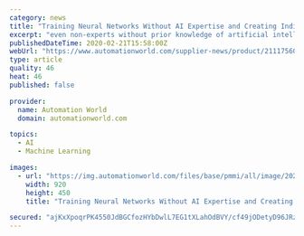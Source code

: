 ```yaml
---
category: news
title: "Training Neural Networks Without AI Expertise and Creating Individual Inference Cameras"
excerpt: "even non-experts without prior knowledge of artificial intelligence or camera programming can train an AI classifier with their own image data. Since it is a web application, all functions and the necessary infrastructure for creating the neural network ..."
publishedDateTime: 2020-02-21T15:58:00Z
webUrl: "https://www.automationworld.com/supplier-news/product/21117560/ids-imaging-development-systems-gmbh-training-neural-networks-without-ai-expertise-and-creating-individual-inference-cameras"
type: article
quality: 46
heat: 46
published: false

provider:
  name: Automation World
  domain: automationworld.com

topics:
  - AI
  - Machine Learning

images:
  - url: "https://img.automationworld.com/files/base/pmmi/all/image/2020/02/ids_nxt_ocean_design_in_kit_920x450.5e4ff7115e705.png?auto=format&fit=max&w=1200"
    width: 920
    height: 450
    title: "Training Neural Networks Without AI Expertise and Creating Individual Inference Cameras"

secured: "ajKxXpoqrPK4550JdBGCfozHYbDwlL7EG1tXLahOdBVY/cf49jODetyD96JRzGzgqehk9Swm9fm7IEZDfbfgm1mar+gGWy97wCo2X76okYYO0iY8g81OXxPab9rFMQN4ry5VmmIpLE4xvG8D5FCLvOTa696a07WmEsGsmMrnDeJMBUvPhhjZ3wryJEOgk78N4QWHf7wbtjgSwQ5mxeU2hKz3hITrh8G5yNcd5lEHnyHGk7DUB4FRNLo2xgsj0lxiROPTB4q17IP/Q4rQiLSeqIKTbNAo8nDNZ7lvTdxmjiI41xVunk5H9GaszFFNwdF8;CoDElI6+ndRG3G0kstfnXw=="
---
```


